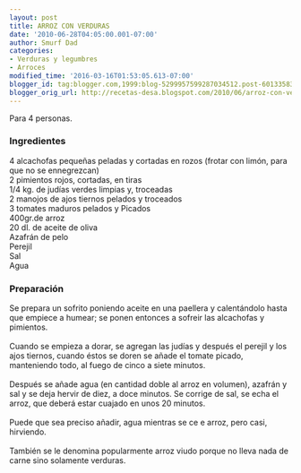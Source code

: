 ```yaml
---
layout: post
title: ARROZ CON VERDURAS
date: '2010-06-28T04:05:00.001-07:00'
author: Smurf Dad
categories:
- Verduras y legumbres
- Arroces
modified_time: '2016-03-16T01:53:05.613-07:00'
blogger_id: tag:blogger.com,1999:blog-5299957599287034512.post-6013358399417758554
blogger_orig_url: http://recetas-desa.blogspot.com/2010/06/arroz-con-verduras.html
---
```


Para 4 personas.<br /><h3>Ingredientes</h3>4 alcachofas pequeñas peladas y cortadas en rozos (frotar con limón, para que no se ennegrezcan)<br />2 pimientos rojos, cortadas, en tiras<br />1/4 kg. de judías verdes limpias y, troceadas<br />2 manojos de ajos tiernos pelados y troceados<br />3 tomates maduros pelados y Picados<br />400gr.de arroz<br />20 dl. de aceite de oliva<br />Azafrán de pelo<br />Perejil<br />Sal<br />Agua<br /><h3>Preparación</h3>Se prepara un sofrito poniendo aceite en una paellera y calentándolo hasta que empiece a humear; se ponen entonces a sofreir las alcachofas y pimientos.<br /><br />Cuando se empieza a dorar, se agregan las judías y después el perejil y los ajos tiernos, cuando éstos se doren se añade el tomate picado, manteniendo todo, al fuego de cinco a siete minutos.<br /><br />Después se añade agua (en cantidad doble al arroz en volumen), azafrán y sal y se deja hervir de diez, a doce minutos. Se corrige de sal, se echa el arroz, que deberá estar cuajado en unos 20 minutos.<br /><br />Puede que sea preciso añadir, agua mientras se ce e arroz, pero casi, hirviendo.<br /><br />También se le denomina popularmente arroz viudo porque no lleva nada de carne sino solamente verduras.